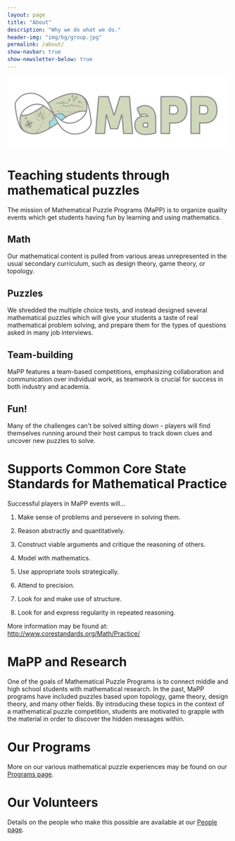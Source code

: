 ```yaml
---
layout: page
title: "About"
description: "Why we do what we do."
header-img: "img/bg/group.jpg"
permalink: /about/
show-navbar: true
show-newsletter-below: true
---
```


![MaPP logo](/img/logo/banner_color.svg)

# Teaching students through mathematical puzzles

The mission of Mathematical Puzzle Programs (MaPP) is to organize quality events
which get students having fun by learning and using mathematics.

## Math

Our mathematical content is pulled from various areas unrepresented in the
usual secondary curriculum, such as design theory, game theory, or topology.

## Puzzles

We shredded the multiple choice tests, and instead designed several
mathematical puzzles which will give your students a taste of real
mathematical problem solving, and prepare them for the types of questions
asked in many job interviews.

## Team-building

MaPP features a team-based competitions, emphasizing collaboration and
communication over individual work, as teamwork is crucial for success in
both industry and academia.

## Fun!

Many of the challenges can't be solved sitting down - players will find
themselves running around their host campus to track down clues and
uncover new puzzles to solve.


# Supports Common Core State Standards for Mathematical Practice

Successful players in MaPP events will...

1. Make sense of problems and persevere in solving them.

2. Reason abstractly and quantitatively.

3. Construct viable arguments and critique the reasoning of others.

4. Model with mathematics.

5. Use appropriate tools strategically.

6. Attend to precision.

7. Look for and make use of structure.

8. Look for and express regularity in repeated reasoning.

More information may be found at:
<http://www.corestandards.org/Math/Practice/>

# MaPP and Research

One of the goals of Mathematical Puzzle Programs is to connect middle and
high school students with mathematical research. In the past, MaPP programs
have included puzzles based upon topology, game theory, design theory, and
many other fields. By introducing these topics in the context of a mathematical
puzzle competition, students are motivated to grapple with the material
in order to discover the hidden messages within.

# Our Programs

More on our various mathematical puzzle experiences may be found on our
[Programs page](/programs/).

# Our Volunteers

Details on the people who make this possible are available at our
[People page](/about/people/).
